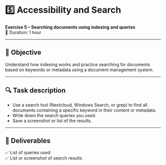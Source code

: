 # 5️⃣ Accessibility and Search

**Exercise 5 – Searching documents using indexing and queries**  
📅 Duration: 1 hour

---

## 🎯 Objective

Understand how indexing works and practice searching for documents based on keywords or metadata using a document management system.

---

## 🔍 Task description

- Use a search tool (Nextcloud, Windows Search, or grep) to find all documents containing a specific keyword in their content or metadata.
- Write down the search queries you used.
- Save a screenshot or list of the results.

---

## 📄 Deliverables

✅ List of queries used  
✅ List or screenshot of search results